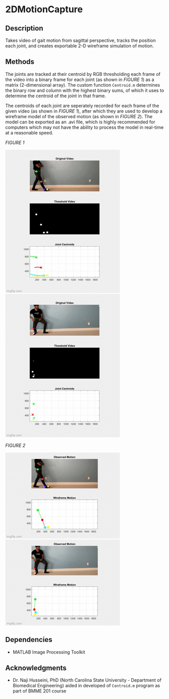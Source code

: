 # 2DMotionCapture

## Description
Takes video of gait motion from sagittal perspective, tracks the position each joint, and creates exportable 2-D wireframe simulation of motion. 

## Methods
The joints are tracked at their centroid by RGB thresholding each frame of the video into a binary frame for each joint (as shown in *FIGURE 1*) as a matrix (2-dimensional array). The custom function `Centroid.m` determines the binary row and column with the highest binary sums, of which it uses to determine the centroid of the joint in that frame.

The centroids of each joint are seperately recorded for each frame of the given video (as shown in *FIGURE 1*), after which they are used to develop a wireframe model of the observed motion (as shown in *FIGURE 2*). The model can be exported as an .avi file, which is highly recommended for computers which may not have the ability to process the model in real-time at a reasonable speed.

*FIGURE 1*

![alt text](https://github.com/arzafiruddin/2DMotionCapture/blob/8f87deecb65559df6036f559b195e3a2a3a4ceb6/readme_assets/walkcentroidgif.gif)
![alt text](https://github.com/arzafiruddin/2DMotionCapture/blob/b146e57270f251babb3d10533a83069d0d94f8ae/readme_assets/kickcentroidgif.gif)

*FIGURE 2*

![alt text](https://github.com/arzafiruddin/2DMotionCapture/blob/2fd88569404e7c9a0b91ddff3749ec48e32f92aa/readme_assets/walkwireframegif.gif)
![alt text](https://github.com/arzafiruddin/2DMotionCapture/blob/27fdb564b5e99c37ca447b0cd576924fdf94214f/readme_assets/kickwireframegif.gif)

## Dependencies
- MATLAB Image Processing Toolkit

## Acknowledgments
- Dr. Naji Husseini, PhD (North Carolina State University - Department of Biomedical Engineering) aided in developed of `Centroid.m` program as part of BMME 201 course
